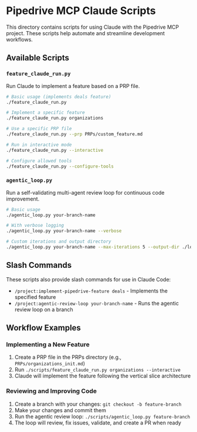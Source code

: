 # Pipedrive MCP Claude Scripts

This directory contains scripts for using Claude with the Pipedrive MCP project. These scripts help automate and streamline development workflows.

## Available Scripts

### `feature_claude_run.py`

Run Claude to implement a feature based on a PRP file.

```bash
# Basic usage (implements deals feature)
./feature_claude_run.py

# Implement a specific feature
./feature_claude_run.py organizations

# Use a specific PRP file
./feature_claude_run.py --prp PRPs/custom_feature.md

# Run in interactive mode
./feature_claude_run.py --interactive

# Configure allowed tools
./feature_claude_run.py --configure-tools
```

### `agentic_loop.py`

Run a self-validating multi-agent review loop for continuous code improvement.

```bash
# Basic usage
./agentic_loop.py your-branch-name

# With verbose logging
./agentic_loop.py your-branch-name --verbose

# Custom iterations and output directory
./agentic_loop.py your-branch-name --max-iterations 5 --output-dir ./loop_output
```

## Slash Commands

These scripts also provide slash commands for use in Claude Code:

- `/project:implement-pipedrive-feature deals` - Implements the specified feature
- `/project:agentic-review-loop your-branch-name` - Runs the agentic review loop on a branch

## Workflow Examples

### Implementing a New Feature

1. Create a PRP file in the PRPs directory (e.g., `PRPs/organizations_init.md`)
2. Run `./scripts/feature_claude_run.py organizations --interactive`
3. Claude will implement the feature following the vertical slice architecture

### Reviewing and Improving Code

1. Create a branch with your changes: `git checkout -b feature-branch`
2. Make your changes and commit them
3. Run the agentic review loop: `./scripts/agentic_loop.py feature-branch`
4. The loop will review, fix issues, validate, and create a PR when ready